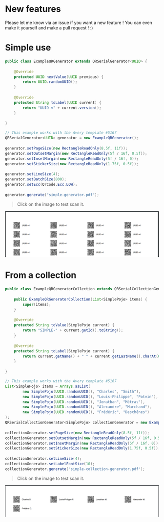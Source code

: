 # New features
Please let me know via an issue if you want a new feature ! You can even make it yourself and make a pull request ! :)

# Simple use
``` java
public class ExampleQRGenerator extends QRSerialGenerator<UUID> {

	@Override
	protected UUID nextValue(UUID previous) {
		return UUID.randomUUID();
	}

	@Override
	protected String toLabel(UUID current) {
		return "UUID v" + current.version();
	}

}
```
``` java
// This example works with the Avery template #5167
QRSerialGenerator<UUID> generator = new ExampleQRGenerator();

generator.setPageSize(new RectangleReadOnly(8.5f, 11f));
generator.setOutsetMargin(new RectangleReadOnly(5f / 16f, 0.5f));
generator.setInsetMargin(new RectangleReadOnly(5f / 16f, 0));
generator.setStickerSize(new RectangleReadOnly(1.75f, 0.5f));

generator.setLineSize(4);
generator.setBatchSize(800);
generator.setEcc(QrCode.Ecc.LOW);

generator.generate("simple-generator.pdf");
```

> Click on the image to test scan it.

![Result](https://raw.githubusercontent.com/BinarSkugga/PrintableQRGenerator/master/result.png)

# From a collection
``` java
public class ExampleQRGeneratorCollection extends QRSerialCollectionGenerator<SimplePojo> {

	public ExampleQRGeneratorCollection(List<SimplePojo> items) {
		super(items);
	}

	@Override
	protected String toValue(SimplePojo current) {
		return "SIMPLE-" + current.getId().toString();
	}

	@Override
	protected String toLabel(SimplePojo current) {
		return current.getName() + " " + current.getLastName().charAt(0) + ".";
	}

}
```
``` java
// This example works with the Avery template #5167
List<SimplePojo> items = Arrays.asList(
		new SimplePojo(UUID.randomUUID(), "Charles", "Smith"),
		new SimplePojo(UUID.randomUUID(), "Louis-Philippe", "Potvin"),
		new SimplePojo(UUID.randomUUID(), "Jonathan", "Métras"),
		new SimplePojo(UUID.randomUUID(), "Alexandre", "Marchand"),
		new SimplePojo(UUID.randomUUID(), "Frédéric", "Deschênes")
);
QRSerialCollectionGenerator<SimplePojo> collectionGenerator = new ExampleQRGeneratorCollection(items);

collectionGenerator.setPageSize(new RectangleReadOnly(8.5f, 11f));
collectionGenerator.setOutsetMargin(new RectangleReadOnly(5f / 16f, 0.5f));
collectionGenerator.setInsetMargin(new RectangleReadOnly(5f / 16f, 0));
collectionGenerator.setStickerSize(new RectangleReadOnly(1.75f, 0.5f));

collectionGenerator.setLineSize(4);
collectionGenerator.setLabelFontSize(10);
collectionGenerator.generate("simple-collection-generator.pdf");
```

> Click on the image to test scan it.

![Result Collection](https://raw.githubusercontent.com/BinarSkugga/PrintableQRGenerator/master/result-collection.png)
